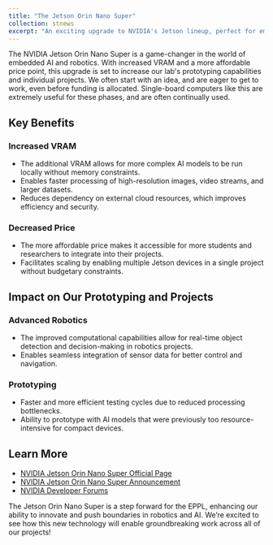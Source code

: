 ```yaml
---
title: "The Jetson Orin Nano Super"
collection: stnews
excerpt: "An exciting upgrade to NVIDIA's Jetson lineup, perfect for embodied AI projects."
---
```


The NVIDIA Jetson Orin Nano Super is a game-changer in the world of embedded AI and robotics. With increased VRAM and a more affordable price point, this upgrade is set to increase our lab's prototyping capabilities and individual projects. We often start with an idea, and are eager to get to work, even before funding is allocated. Single-board computers like this are extremely useful for these phases, and are often continually used. 

## Key Benefits

### Increased VRAM
- The additional VRAM allows for more complex AI models to be run locally without memory constraints. 
- Enables faster processing of high-resolution images, video streams, and larger datasets.
- Reduces dependency on external cloud resources, which improves efficiency and security.

### Decreased Price
- The more affordable price makes it accessible for more students and researchers to integrate into their projects.
- Facilitates scaling by enabling multiple Jetson devices in a single project without budgetary constraints.

## Impact on Our Prototyping and Projects

### Advanced Robotics
- The improved computational capabilities allow for real-time object detection and decision-making in robotics projects.
- Enables seamless integration of sensor data for better control and navigation.

### Prototyping
- Faster and more efficient testing cycles due to reduced processing bottlenecks.
- Ability to prototype with AI models that were previously too resource-intensive for compact devices.

## Learn More
- [NVIDIA Jetson Orin Nano Super Official Page](https://www.nvidia.com/en-us/autonomous-machines/embedded-systems/jetson-orin/nano-super-developer-kit/)
- [NVIDIA Jetson Orin Nano Super Announcement](https://developer.nvidia.com/blog/nvidia-jetson-orin-nano-developer-kit-gets-a-super-boost/)
- [NVIDIA Developer Forums](https://forums.developer.nvidia.com/c/agx-autonomous-machines/jetson-embedded-systems/70)

The Jetson Orin Nano Super is a step forward for the EPPL, enhancing our ability to innovate and push boundaries in robotics and AI. We’re excited to see how this new technology will enable groundbreaking work across all of our projects!
